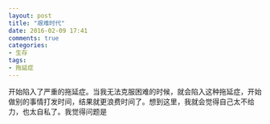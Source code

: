 ```yaml
---
layout: post
title: "艰难时代"
date: 2016-02-09 17:41
comments: true
categories: 
- 生存
tags:
- 拖延症
---
```


开始陷入了严重的拖延症。当我无法克服困难的时候，就会陷入这种拖延症，开始做别的事情打发时间，结果就更浪费时间了。想到这里，我就会觉得自己太不给力，也太自私了。我觉得问题是
